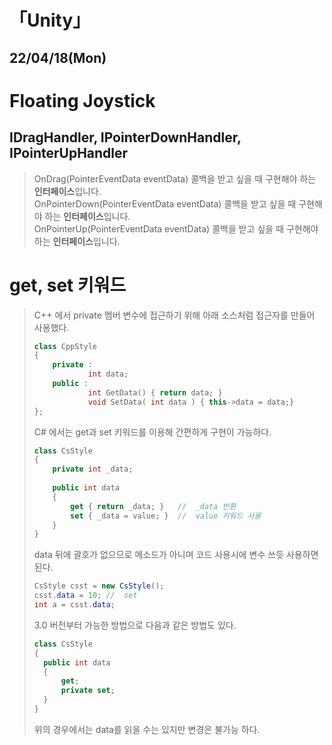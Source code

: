 「Unity」
===

22/04/18(Mon)
---
# Floating Joystick
## IDragHandler, IPointerDownHandler, IPointerUpHandler
> OnDrag(PointerEventData eventData) 콜백을 받고 싶을 때 구현해야 하는 **인터페이스**입니다.   
> OnPointerDown(PointerEventData eventData) 콜백을 받고 싶을 때 구현해야 하는 **인터페이스**입니다.   
> OnPointerUp(PointerEventData eventData) 콜백을 받고 싶을 때 구현해야 하는 **인터페이스**입니다.   

# get, set 키워드
> C++ 에서 private 멤버 변수에 접근하기 위해 아래 소스처럼 접근자를 만들어 사용했다.   
> ```cpp
> class CppStyle
> {
>     private :
>             int data;
>     public :
>             int GetData() { return data; }
>             void SetData( int data ) { this->data = data;}
> };
> ```   
> C# 에서는 get과 set 키워드를 이용해 간편하게 구현이 가능하다.
> ```cs
> class CsStyle
> {
>     private int _data;
>     
>     public int data
>     {
>         get { return _data; }   //  _data 반환
>         set { _data = value; }  //  value 키워드 사용
>     }
> }
> ```   
> data 뒤에 괄호가 없으므로 메소드가 아니며 코드 사용시에 변수 쓰듯 사용하면 된다.   
> ```cs
> CsStyle csst = new CsStyle();
> csst.data = 10; //  set
> int a = csst.data;
> ```   
> 3.0 버전부터 가능한 방법으로 다음과 같은 방법도 있다.   
> ```cs
> class CsStyle
> {
>   public int data
>   {
>       get;
>       private set;
>   }
> }
> ```   
> 위의 경우에서는 data를 읽을 수는 있지만 변경은 불가능 하다.